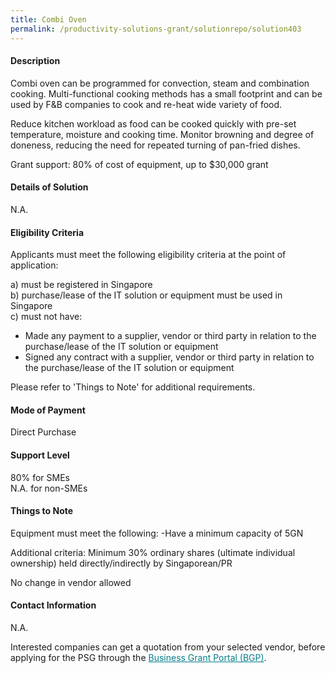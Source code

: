 ```yaml
---
title: Combi Oven
permalink: /productivity-solutions-grant/solutionrepo/solution403
---
```


#### Description

Combi oven can be programmed for convection, steam and combination cooking. Multi-functional cooking methods has a small footprint and can be used by F&B companies to cook and re-heat wide variety of food. 

Reduce kitchen workload as food can be cooked quickly with pre-set temperature, moisture and cooking time. Monitor browning and degree of doneness, reducing the need for repeated turning of pan-fried dishes.

Grant support: 80% of cost of equipment, up to $30,000 grant

#### Details of Solution

N.A.

#### Eligibility Criteria

Applicants must meet the following eligibility criteria at the point of application:

a) must be registered in Singapore <br>
b) purchase/lease of the IT solution or equipment must be used in Singapore <br>
c) must not have:
- Made any payment to a supplier, vendor or third party in relation to the purchase/lease of the IT solution or equipment
- Signed any contract with a supplier, vendor or third party in relation to the purchase/lease of the IT solution or equipment

Please refer to 'Things to Note' for additional requirements.

#### Mode of Payment
Direct Purchase

#### Support Level
80% for SMEs <br>
N.A. for non-SMEs

#### Things to Note
Equipment must meet the following:
-Have a minimum capacity of 5GN

Additional criteria: Minimum 30% ordinary shares (ultimate individual ownership) held directly/indirectly by Singaporean/PR

No change in vendor allowed

#### Contact Information
N.A.

Interested companies can get a quotation from your selected vendor, before applying for the PSG through the <a target='_blank' style='color:#037e8a' href='https://www.businessgrants.gov.sg/'>Business Grant Portal (BGP)</a>.
